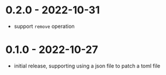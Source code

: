 # 0.2.0 - 2022-10-31
* support `remove` operation
# 0.1.0 - 2022-10-27
* initial release, supporting using a json file to patch a toml file